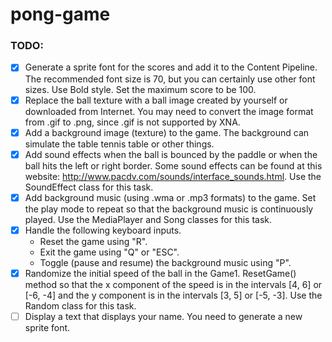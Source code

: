 # pong-game

### TODO:
- [x] Generate a sprite font for the scores and add it to the Content Pipeline. The recommended font size is 70,
but you can certainly use other font sizes. Use Bold style. Set the maximum score to be 100.
- [x] Replace the ball texture with a ball image created by yourself or downloaded from Internet. You may need
to convert the image format from .gif to .png, since .gif is not supported by XNA.
- [x] Add a background image (texture) to the game. The background can simulate the table tennis table or other things.
- [x] Add sound effects when the ball is bounced by the paddle or when the ball hits the left or right border.
Some sound effects can be found at this website: http://www.pacdv.com/sounds/interface_sounds.html. Use the SoundEffect class for this task.
- [x] Add background music (using .wma or .mp3 formats) to the game. Set the play mode to repeat so that the background music
is continuously played. Use the MediaPlayer and Song classes for this task.
- [x] Handle the following keyboard inputs.
    - Reset the game using "R".
    - Exit the game using "Q" or "ESC".
    - Toggle (pause and resume) the background music using "P".
- [x] Randomize the initial speed of the ball in the Game1. ResetGame() method so that the x component of the
speed is in the intervals [4, 6] or [-6, -4] and the y component is in the intervals [3, 5] or [-5, -3]. Use the Random class for this task.
- [ ] Display a text that displays your name. You need to generate a new sprite font.
